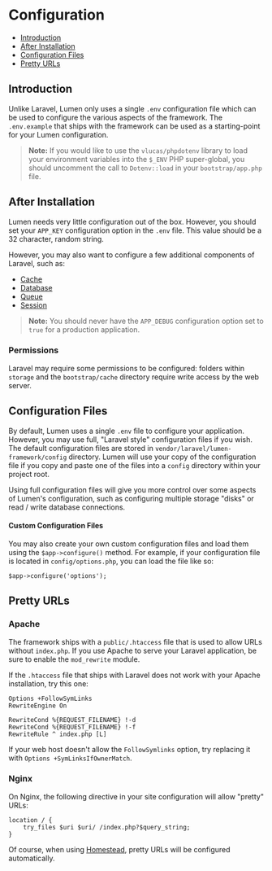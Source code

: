 # Configuration

- [Introduction](#introduction)
- [After Installation](#after-installation)
- [Configuration Files](#configuration-files)
- [Pretty URLs](#pretty-urls)

<a name="introduction"></a>
## Introduction

Unlike Laravel, Lumen only uses a single `.env` configuration file which can be used to configure the various aspects of the framework. The `.env.example` that ships with the framework can be used as a starting-point for your Lumen configuration.

> **Note:** If you would like to use the `vlucas/phpdotenv` library to load your environment variables into the `$_ENV` PHP super-global, you should uncomment the call to `Dotenv::load` in your `bootstrap/app.php` file.

<a name="after-installation"></a>
## After Installation

Lumen needs very little configuration out of the box. However, you should set your `APP_KEY` configuration option in the `.env` file. This value should be a 32 character, random string.

However, you may also want to configure a few additional components of Laravel, such as:

- [Cache](/docs/cache#configuration)
- [Database](/docs/database#configuration)
- [Queue](/docs/queues#configuration)
- [Session](/docs/session#configuration)

> **Note:** You should never have the `APP_DEBUG` configuration option set to `true` for a production application.

<a name="permissions"></a>
### Permissions

Laravel may require some permissions to be configured: folders within `storage` and the `bootstrap/cache` directory require write access by the web server.

<a name="configuration-files"></a>
## Configuration Files

By default, Lumen uses a single `.env` file to configure your application. However, you may use full, "Laravel style" configuration files if you wish. The default configuration files are stored in `vendor/laravel/lumen-framework/config` directory. Lumen will use your copy of the configuration file if you copy and paste one of the files into a `config` directory within your project root.

Using full configuration files will give you more control over some aspects of Lumen's configuration, such as configuring multiple storage "disks" or read / write database connections.

#### Custom Configuration Files

You may also create your own custom configuration files and load them using the `$app->configure()` method. For example, if your configuration file is located in `config/options.php`, you can load the file like so:

	$app->configure('options');

<a name="pretty-urls"></a>
## Pretty URLs

### Apache

The framework ships with a `public/.htaccess` file that is used to allow URLs without `index.php`. If you use Apache to serve your Laravel application, be sure to enable the `mod_rewrite` module.

If the `.htaccess` file that ships with Laravel does not work with your Apache installation, try this one:

	Options +FollowSymLinks
	RewriteEngine On

	RewriteCond %{REQUEST_FILENAME} !-d
	RewriteCond %{REQUEST_FILENAME} !-f
	RewriteRule ^ index.php [L]

If your web host doesn't allow the `FollowSymlinks` option, try replacing it with `Options +SymLinksIfOwnerMatch`.

### Nginx

On Nginx, the following directive in your site configuration will allow "pretty" URLs:

	location / {
		try_files $uri $uri/ /index.php?$query_string;
	}

Of course, when using [Homestead](http://laravel.com/docs/homestead), pretty URLs will be configured automatically.
